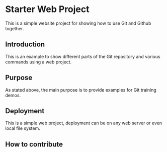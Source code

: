 # Starter Web Project 

This is a simple website project for showing how to use Git and Github together.


## Introduction

This is an example to show different parts of the Git repository and various commands using a web project.

## Purpose

As stated above, the main purpose is to provide examples for Git training demos.

## Deployment

This is a simple web project, deployment can be on any web server or even local file system.

## How to contribute



